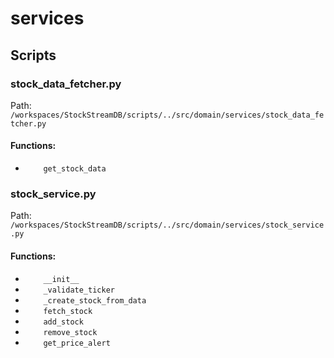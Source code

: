 # services

## Scripts

### stock_data_fetcher.py

Path: `/workspaces/StockStreamDB/scripts/../src/domain/services/stock_data_fetcher.py`

#### Functions:

- `    get_stock_data`

### stock_service.py

Path: `/workspaces/StockStreamDB/scripts/../src/domain/services/stock_service.py`

#### Functions:

- `    __init__`
- `    _validate_ticker`
- `    _create_stock_from_data`
- `    fetch_stock`
- `    add_stock`
- `    remove_stock`
- `    get_price_alert`
